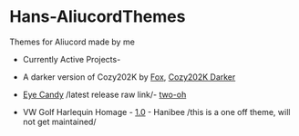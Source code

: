 # Hans-AliucordThemes
Themes for Aliucord made by me
* Currently Active Projects- 

* A darker version of Cozy202K by [Fox](https://github.com/GangsterFox), [Cozy202K Darker](https://raw.githubusercontent.com/GangsterFox/AliuFox-themes/main/Cozy202KDark.json)
* [Eye Candy](https://media.discordapp.net/attachments/872196085916008460/872552364094132224/Screenshot_2021-08-04-01-08-11-094_com.aliucord-01.jpeg) /latest release raw link/- [two-oh](https://raw.githubusercontent.com/ItsHanibee/Hans-AliucordThemes/main/(Eye%20Candy)%20release%20two-oh.json)
* VW Golf Harlequin Homage - [1.0](https://raw.githubusercontent.com/ItsHanibee/Hans-AliucordThemes/main/VWGolf_Harlequin.json) - Hanibee /this is a one off theme, will not get maintained/

